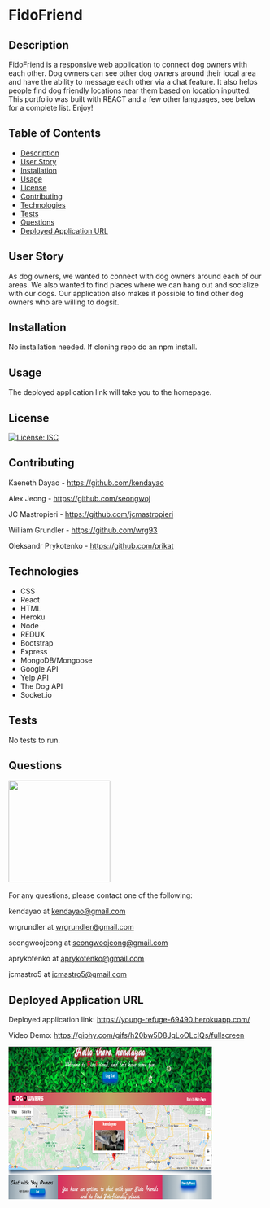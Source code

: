 # FidoFriend

## Description

FidoFriend is a responsive web application to connect dog owners with each other. Dog owners can see other dog owners around their local area and have the ability to message each other via a chat feature. It also helps people find dog friendly locations near them based on location inputted. This portfolio was built with REACT and a few other languages, see below for a complete list. Enjoy!

## Table of Contents

* [Description](#description)
* [User Story](#user-story)
* [Installation](#installation)
* [Usage](#usage)
* [License](#license)
* [Contributing](#contributing)
* [Technologies](#technologies)
* [Tests](#tests)
* [Questions](#questions)
* [Deployed Application URL](#deployed-application-URL)



## User Story


As dog owners, we wanted to connect with dog owners around each of our areas. We also wanted to find places where we can hang out and socialize with our dogs. Our application also makes it possible to find other dog owners who are willing to dogsit.


## Installation


No installation needed. If cloning repo do an npm install.


## Usage

The deployed application link will take you to the homepage. 


## License


[![License: ISC](https://img.shields.io/badge/License-ISC-blue.svg)](https://opensource.org/licenses/ISC)


## Contributing


Kaeneth Dayao - https://github.com/kendayao

Alex Jeong - https://github.com/seongwoj

JC Mastropieri - https://github.com/jcmastropieri


William Grundler - https://github.com/wrg93


Oleksandr Prykotenko - https://github.com/prikat


## Technologies
- CSS
- React
- HTML
- Heroku
- Node
- REDUX
- Bootstrap
- Express
- MongoDB/Mongoose
- Google API
- Yelp API
- The Dog API
- Socket.io


## Tests


No tests to run.


## Questions

<img src="https://www.freelogodesign.org/file/app/client/thumb/f112d199-9e8d-49d4-a4b5-b1d650a80e63_200x200.png?1594170746891" width="200" height="200">

For any questions, please contact one of the following: 

kendayao at kendayao@gmail.com

wrgrundler at wrgrundler@gmail.com

seongwoojeong at seongwoojeong@gmail.com

aprykotenko at aprykotenko@gmail.com

jcmastro5 at jcmastro5@gmail.com


## Deployed Application URL

Deployed application link: https://young-refuge-69490.herokuapp.com/

Video Demo: https://giphy.com/gifs/h20bw5D8JgLoOLcIQs/fullscreen

<img src="client/public/Fido-Friend.png" width="400" height="300">